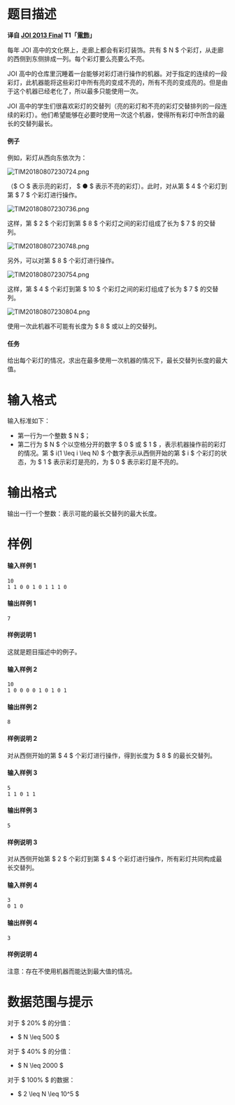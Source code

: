 
# 题目描述

**译自 [JOI 2013 Final](https://www.ioi-jp.org/joi/2012/2013-ho/index.html) T1「[電飾](https://www.ioi-jp.org/joi/2012/2013-ho/2013-ho.pdf)」**

每年 JOI 高中的文化祭上，走廊上都会有彩灯装饰。共有 $ N $ 个彩灯，从走廊的西侧到东侧排成一列。每个彩灯要么亮要么不亮。

JOI 高中的仓库里沉睡着一台能够对彩灯进行操作的机器。对于指定的连续的一段彩灯，此机器能将这些彩灯中所有亮的变成不亮的，所有不亮的变成亮的。但是由于这个机器已经老化了，所以最多只能使用一次。

JOI 高中的学生们很喜欢彩灯的交替列（亮的彩灯和不亮的彩灯交替排列的一段连续的彩灯）。他们希望能够在必要时使用一次这个机器，使得所有彩灯中所含的最长的交替列最长。

#### 例子
例如，彩灯从西向东依次为：

![TIM20180807230724.png](/source/loj/2761/img/aHR0cHM6Ly93d3cuejRhLm5ldC9pbWFnZXMvMjAxOC8wOC8wNy9USU0yMDE4MDgwNzIzMDcyNC5wbmc=.png)

（$ ○ $ 表示亮的彩灯， $ ● $ 表示不亮的彩灯）。此时，对从第 $ 4 $ 个彩灯到第 $ 7 $ 个彩灯进行操作。

![TIM20180807230736.png](/source/loj/2761/img/aHR0cHM6Ly93d3cuejRhLm5ldC9pbWFnZXMvMjAxOC8wOC8wNy9USU0yMDE4MDgwNzIzMDczNi5wbmc=.png)

这样，第 $ 2 $ 个彩灯到第 $ 8 $ 个彩灯之间的彩灯组成了长为 $ 7 $ 的交替列。

![TIM20180807230748.png](/source/loj/2761/img/aHR0cHM6Ly93d3cuejRhLm5ldC9pbWFnZXMvMjAxOC8wOC8wNy9USU0yMDE4MDgwNzIzMDc0OC5wbmc=.png)

另外，可以对第 $ 8 $ 个彩灯进行操作。

![TIM20180807230754.png](/source/loj/2761/img/aHR0cHM6Ly93d3cuejRhLm5ldC9pbWFnZXMvMjAxOC8wOC8wNy9USU0yMDE4MDgwNzIzMDc1NC5wbmc=.png)

这样，第 $ 4 $ 个彩灯到第 $ 10 $ 个彩灯之间的彩灯组成了长为 $ 7 $ 的交替列。

![TIM20180807230804.png](/source/loj/2761/img/aHR0cHM6Ly93d3cuejRhLm5ldC9pbWFnZXMvMjAxOC8wOC8wNy9USU0yMDE4MDgwNzIzMDgwNC5wbmc=.png)

使用一次此机器不可能有长度为 $ 8 $ 或以上的交替列。

#### 任务
给出每个彩灯的情况，求出在最多使用一次机器的情况下，最长交替列长度的最大值。

# 输入格式

输入标准如下：
- 第一行为一个整数 $ N $；  
- 第二行为 $ N $ 个以空格分开的数字 $ 0 $ 或 $ 1  $ ，表示机器操作前的彩灯的情况。第 $ i(1 \leq i \leq N) $ 个数字表示从西侧开始的第 $ i $ 个彩灯的状态，为 $ 1 $ 表示彩灯是亮的，为 $ 0 $ 表示彩灯是不亮的。

# 输出格式

输出一行一个整数：表示可能的最长交替列的最大长度。

# 样例

#### 输入样例 1
```plain
10
1 1 0 0 1 0 1 1 1 0
```
#### 输出样例 1
```plain
7
```
#### 样例说明 1
这就是题目描述中的例子。
#### 输入样例 2
```plain
10
1 0 0 0 0 1 0 1 0 1
```
#### 输出样例 2
```plain
8
```
#### 样例说明 2
对从西侧开始的第 $ 4 $ 个彩灯进行操作，得到长度为 $ 8 $ 的最长交替列。
#### 输入样例 3
```plain
5
1 1 0 1 1
```
#### 输出样例 3
```plain
5
```
#### 样例说明 3
对从西侧开始第 $ 2 $ 个彩灯到第 $ 4 $ 个彩灯进行操作，所有彩灯共同构成最长交替列。
#### 输入样例 4
```plain
3
0 1 0
```
#### 输出样例 4
```plain
3
```
#### 样例说明 4
注意：存在不使用机器而能达到最大值的情况。

# 数据范围与提示

对于 $ 20\% $ 的分值：
- $ N \leq 500 $

对于 $ 40\% $ 的分值：
- $ N \leq 2000 $

对于 $ 100\% $ 的数据：
- $ 2 \leq N \leq 10^5 $

